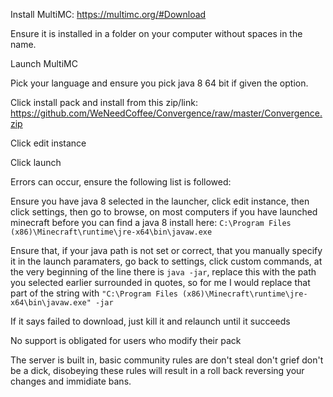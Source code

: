Install MultiMC: https://multimc.org/#Download

Ensure it is installed in a folder on your computer without spaces in the name.

Launch MultiMC

Pick your language and ensure you pick java 8 64 bit if given the option.

Click install pack and install from this zip/link: https://github.com/WeNeedCoffee/Convergence/raw/master/Convergence.zip

Click edit instance

Click launch

Errors can occur, ensure the following list is followed:

Ensure you have java 8 selected in the launcher, click edit instance, then click settings, then go to browse, on most computers if you have launched minecraft before you can find a java 8 install here: ``C:\Program Files (x86)\Minecraft\runtime\jre-x64\bin\javaw.exe``

Ensure that, if your java path is not set or correct, that you manually specify it in the launch paramaters, go back to settings, click custom commands, at the very beginning of the line there is ``java -jar``,  replace this with the path you selected earlier surrounded in quotes, so for me I would replace that part of the string with ``"C:\Program Files (x86)\Minecraft\runtime\jre-x64\bin\javaw.exe" -jar`` 

If it says failed to download, just kill it and relaunch until it succeeds


No support is obligated for users who modify their pack

The server is built in, basic community rules are don't steal don't grief don't be a dick, disobeying these rules will result in a roll back reversing your changes and immidiate bans. 
